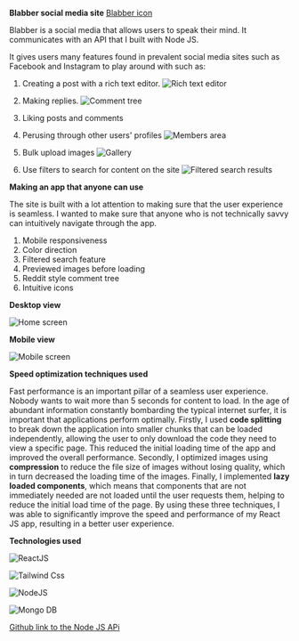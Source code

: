 **Blabber social media site**
[Blabber icon](assets/images/blabber_logo.png)

Blabber is a social media that allows users to speak their mind. It communicates with an API that I built with Node JS.

It gives users many features found in prevalent social media sites such as Facebook and Instagram to play around with such as: 

1. Creating a post with a rich text editor. 
![Rich text editor](https://i.imgur.com/2igTwYf.jpg)

2. Making replies. 
![Comment tree](https://i.imgur.com/Np5c7tt.jpg)

3. Liking posts and comments

4. Perusing through other users' profiles
![Members area](https://i.imgur.com/fAbtCfh.jpg)

5. Bulk upload images 
![Gallery](https://i.imgur.com/G7nGoRi.jpg)

6. Use filters to search for content on the site
![Filtered search results](https://i.imgur.com/SPMivbf.jpg)

**Making an app that anyone can use**

The site is built with a lot attention to making sure that the user experience is seamless. 
I wanted to make sure that anyone who is not technically savvy can intuitively navigate through the app.
1. Mobile responsiveness 
2. Color direction
3. Filtered search feature 
4. Previewed images before loading 
5. Reddit style comment tree 
6. Intuitive icons 

**Desktop view**

![Home screen](https://i.imgur.com/kaOwhUi.jpg)

**Mobile view**

![Mobile screen](https://i.imgur.com/kv2iXbN.jpg)

**Speed optimization techniques used**

Fast performance is an important pillar of a seamless user experience. 
Nobody wants to wait more than 5 seconds for content to load. 
In the age of abundant information constantly bombarding the typical internet surfer, it is important that applications perform optimally. 
Firstly, I used **code splitting** to break down the application into smaller chunks that can be loaded independently, allowing the user to only download the code they need to view a specific page. This reduced the initial loading time of the app and improved the overall performance. 
Secondly, I optimized images using **compression** to reduce the file size of images without losing quality, which in turn decreased the loading time of the images. 
Finally, I implemented **lazy loaded components**, which means that components that are not immediately needed are not loaded until the user requests them, helping to reduce the initial load time of the page. By using these three techniques, I was able to significantly improve the speed and performance of my React JS app, resulting in a better user experience.

**Technologies used**

![ReactJS](https://archive.smashing.media/assets/344dbf88-fdf9-42bb-adb4-46f01eedd629/064fc70f-5df3-4333-b9d4-f6abe2f946de/react-wp-app8.png)

![Tailwind Css](https://w7.pngwing.com/pngs/106/519/png-transparent-tailwind-css-hd-logo.png)

![NodeJS](https://w1.pngwing.com/pngs/885/534/png-transparent-green-grass-nodejs-javascript-react-mean-angularjs-logo-symbol.png)

![Mongo DB](https://w7.pngwing.com/pngs/956/695/png-transparent-mongodb-original-wordmark-logo-icon-thumbnail.png)

[Github link to the Node JS APi](https://github.com/Albertyhu/BlogAPI)